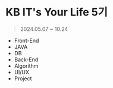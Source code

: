 # KB IT's Your Life 5기
> 2024.05.07 ~ 10.24
- Front-End
- JAVA
- DB
- Back-End
- Algorithm
- UI/UX
- Project
